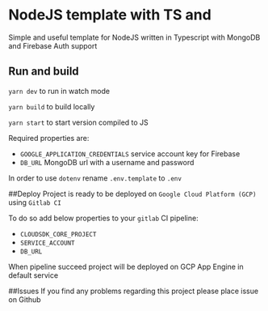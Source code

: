 # NodeJS template with TS and 
Simple and useful template for NodeJS written in Typescript with MongoDB and Firebase Auth support

## Run and build
`yarn dev` to run in watch mode

`yarn build` to build locally

`yarn start` to start version compiled to JS

Required properties are:

* `GOOGLE_APPLICATION_CREDENTIALS` service account key for Firebase
* `DB_URL` MongoDB url with a username and password

In order to use `dotenv` rename `.env.template` to `.env`

##Deploy
Project is ready to be deployed on `Google Cloud Platform (GCP)` using `Gitlab CI`

To do so add below properties to your `gitlab` CI pipeline:
* `CLOUDSDK_CORE_PROJECT`
* `SERVICE_ACCOUNT`
* `DB_URL`

When pipeline succeed project will be deployed on GCP App Engine in default service

##Issues
If you find any problems regarding this project please place issue on Github 
 
